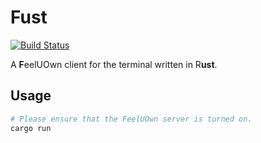 # Fust

[![Build Status](https://github.com/cosven/fust/actions/workflows/build.yml/badge.svg?branch=master)](https://github.com/cosven/fust)

A **F**eelUOwn client for the terminal written in R**ust**.

## Usage

```sh
# Please ensure that the FeelUOwn server is turned on.
cargo run
```
